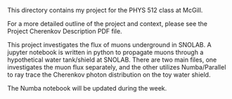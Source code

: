 This directory contains my project for the PHYS 512 class at McGill. 

For a more detailed outline of the project and context, please see the Project Cherenkov Description PDF file.

This project investigates the flux of muons underground in SNOLAB. A jupyter notebook is written in python to propagate muons through a hypothetical water tank/shield at SNOLAB. There are two main files, one investigates the muon flux separately, and the other utilizes Numba/Parallel to ray trace the Cherenkov photon distribution on the toy water shield. 

The Numba notebook will be updated during the week. 
